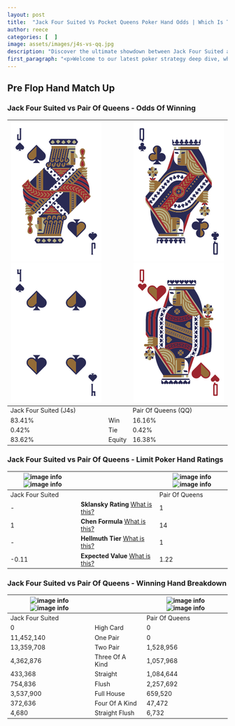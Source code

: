 ```yaml
---
layout: post
title:  "Jack Four Suited Vs Pocket Queens Poker Hand Odds | Which Is The Better Hand In Poker? A Complete Guide"
author: reece
categories: [  ]
image: assets/images/j4s-vs-qq.jpg
description: "Discover the ultimate showdown between Jack Four Suited and Pair Of Queens in poker! Uncover the odds, strategies, and scenarios where one hand triumphs over the other. Get ready to up your poker game with this thrilling analysis."
first_paragraph: "<p>Welcome to our latest poker strategy deep dive, where we're pitting two distinct hands against each other in a high-stakes showdown: Jack Four Suited vs Pair Of Queens.</p><p>In the dynamic world of poker, every decision counts, and knowing which hand holds the upper hand is key to your success at the table.</p><p>In this article, we'll dissect these two hands, explore the scenarios where one dominates the other, and equip you with the knowledge to make strategic choices that can tip the odds in your favor.</p><p>Get ready to unravel the intriguing dynamics of these poker hands and elevate your game to new heights.</p>"
---
```




[comment]: # (sp0)

## Pre Flop Hand Match Up

<div class="table hand-ratings" markdown="1"> 



### Jack Four Suited vs Pair Of Queens - Odds Of Winning


    
| ![image info](assets/images/hand1/j.png) ![image info](assets/images/hand1/4.png) |  | ![image info](assets/images/hand2/q.png) ![image info](assets/images/hand2/qo.png) |
| -------- | -------- | -------- |
| Jack Four Suited (J4s) |  | Pair Of Queens (QQ) |
| 83.41% | Win | 16.16% |
| 0.42% | Tie | 0.42% |
| 83.62% | Equity | 16.38% |




[comment]: # (sp1)



### Jack Four Suited vs Pair Of Queens - Limit Poker Hand Ratings


    
| ![image info](https://www.riverpairs.com/assets/images/hand1/j.png) ![image info](https://www.riverpairs.com/assets/images/hand1/4.png) |  | ![image info](https://www.riverpairs.com/assets/images/hand2/q.png) ![image info](https://www.riverpairs.com/assets/images/hand2/qo.png) |
| -------- | -------- | -------- |
| Jack Four Suited |  | Pair Of Queens |
| - | **Sklansky Rating** [What is this?](/sklansky-rating-explained) | 1 |
| 1 | **Chen Formula** [What is this?](/chen-formula-explained) | 14 |
| - | **Hellmuth Tier** [What is this?](/Hellmuth-tier-explained) | 1 |
| -0.11 | **Expected Value** [What is this?](/expected-value-explained) | 1.22 |




[comment]: # (sp2)



### Jack Four Suited vs Pair Of Queens - Winning Hand Breakdown


    
| ![image info](https://www.riverpairs.com/assets/images/hand1/j.png) ![image info](https://www.riverpairs.com/assets/images/hand1/4.png) |  | ![image info](https://www.riverpairs.com/assets/images/hand2/q.png) ![image info](https://www.riverpairs.com/assets/images/hand2/qo.png) |
| -------- | -------- | -------- |
| Jack Four Suited |  | Pair Of Queens |
| 0 | High Card | 0 |
| 11,452,140 | One Pair | 0 |
| 13,359,708 | Two Pair | 1,528,956 |
| 4,362,876 | Three Of A Kind | 1,057,968 |
| 433,368 | Straight | 1,084,644 |
| 754,836 | Flush | 2,257,692 |
| 3,537,900 | Full House | 659,520 |
| 372,636 | Four Of A Kind | 47,472 |
| 4,680 | Straight Flush | 6,732 |




[comment]: # (sp3)



</div>

[comment]: # (sp4)



[comment]: # (sp5)

